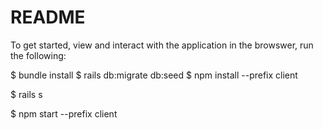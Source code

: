 # README

To get started, view and interact with the application in the browswer, run the following:

$ bundle install
$ rails db:migrate db:seed
$ npm install --prefix client

$ rails s

$ npm start --prefix client
